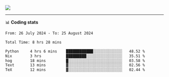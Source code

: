 <picture>
  <source
  srcset="https://github-readme-stats.vercel.app/api?username=sant0s12&show_icons=true&theme=dark"
  media="(prefers-color-scheme: dark)"
  />
  <source
  srcset="https://github-readme-stats.vercel.app/api?username=sant0s12&show_icons=true"
  media="(prefers-color-scheme: light)"
  />
  <img src="https://github-readme-stats.vercel.app/api?username=sant0s12&show_icons=true" />
</picture>

---

📊 **Coding stats**

<!--START_SECTION:waka-->

```txt
From: 26 July 2024 - To: 25 August 2024

Total Time: 8 hrs 28 mins

Python     4 hrs 6 mins    ████████████░░░░░░░░░░░░░   48.52 %
Nix        3 hrs           █████████░░░░░░░░░░░░░░░░   35.51 %
hog        18 mins         █░░░░░░░░░░░░░░░░░░░░░░░░   03.58 %
Text       13 mins         ▓░░░░░░░░░░░░░░░░░░░░░░░░   02.56 %
TeX        12 mins         ▓░░░░░░░░░░░░░░░░░░░░░░░░   02.44 %
```

<!--END_SECTION:waka-->
